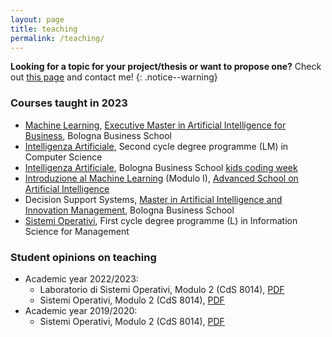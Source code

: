 ```yaml
---
layout: page
title: teaching
permalink: /teaching/
---
```


**Looking for a topic for your project/thesis or want to propose one?** Check out [this page](proposals) and contact me!
{: .notice--warning}

### Courses taught in 2023

* [Machine Learning](ml-bbs), [Executive Master in Artificial Intelligence for Business](https://www.bbs.unibo.eu/master-executive/artificial-intelligence-for-business), Bologna Business School
* [Intelligenza Artificiale](ai-info), Second cycle degree programme (LM) in Computer Science
* [Intelligenza Artificiale](kids-coding-week), Bologna Business School [kids coding week](https://www.bbs.unibo.eu/kids-coding-week/)
* [Introduzione al Machine Learning](https://github.com/lozingaro/asai-er-ml) (Modulo I), [Advanced School on Artificial Intelligence](https://asai-er.github.io)
* Decision Support Systems, [Master in Artificial Intelligence and Innovation Management](https://www.bbs.unibo.eu/master-fulltime/digital-technology-management-artificial-intelligence-2), Bologna Business School
* [Sistemi Operativi](so-infoman), First cycle degree programme (L) in Information Science for Management

### Student opinions on teaching

* Academic year 2022/2023: 
  * Laboratorio di Sistemi Operativi, Modulo 2 (CdS 8014), [PDF](../assets/pdf/Resoconto-20222497664.pdf)
  * Sistemi Operativi, Modulo 2 (CdS 8014), [PDF](../assets/pdf/Resoconto-20222497120.pdf)
* Academic year 2019/2020: 
  * Sistemi Operativi, Modulo 2 (CdS 8014), [PDF](../assets/pdf/Resoconto-20192460892.pdf)

<!-- ### Previous Years' Courses -->
